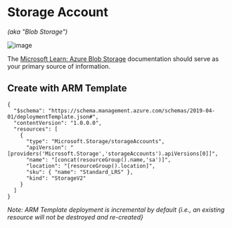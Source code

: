# Storage Account

_(aka "Blob Storage")_<br>

![image](https://user-images.githubusercontent.com/44923999/185975618-ca3fc3ee-152a-47f7-b65e-7d8e19ebde5d.png)

The [Microsoft Learn: Azure Blob Storage](https://learn.microsoft.com/en-us/azure/storage/blobs/) documentation should serve as your primary source of information.

## Create with ARM Template

```
{
  "$schema": "https://schema.management.azure.com/schemas/2019-04-01/deploymentTemplate.json#",
  "contentVersion": "1.0.0.0",
  "resources": [
    {
      "type": "Microsoft.Storage/storageAccounts",
      "apiVersion": "[providers('Microsoft.Storage','storageAccounts').apiVersions[0]]",
      "name": "[concat(resourceGroup().name,'sa')]",
      "location": "[resourceGroup().location]",
      "sku": { "name": "Standard_LRS" },
      "kind": "StorageV2"
    }
  ]
}
```
_Note: ARM Template deployment is incremental by default {i.e., an existing resource will not be destroyed and re-created}_
